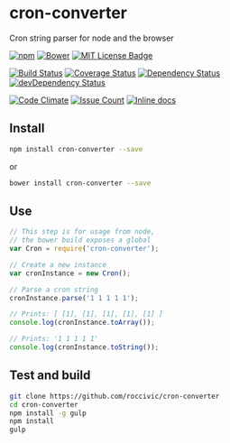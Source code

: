 # cron-converter

Cron string parser for node and the browser

[![npm](https://img.shields.io/npm/v/cron-converter.svg)](https://www.npmjs.com/package/cron-converter)
[![Bower](https://img.shields.io/bower/v/cron-converter.svg)]()
[![MIT License Badge](https://img.shields.io/badge/license-MIT-blue.svg)](https://github.com/roccivic/cron-converter/blob/master/LICENCE.txt)


[![Build Status](https://travis-ci.org/roccivic/cron-converter.svg)](https://travis-ci.org/roccivic/cron-converter)
[![Coverage Status](https://coveralls.io/repos/roccivic/cron-converter/badge.svg?branch=master&service=github)](https://coveralls.io/github/roccivic/cron-converter?branch=master)
[![Dependency Status](https://david-dm.org/roccivic/cron-converter.svg)](https://david-dm.org/roccivic/cron-converter)
[![devDependency Status](https://david-dm.org/roccivic/cron-converter/dev-status.svg)](https://david-dm.org/roccivic/cron-converter#info=devDependencies)

[![Code Climate](https://codeclimate.com/github/roccivic/cron-converter/badges/gpa.svg)](https://codeclimate.com/github/roccivic/cron-converter)
[![Issue Count](https://codeclimate.com/github/roccivic/cron-converter/badges/issue_count.svg)](https://codeclimate.com/github/roccivic/cron-converter)
[![Inline docs](http://inch-ci.org/github/roccivic/cron-converter.svg?branch=master)](http://inch-ci.org/github/roccivic/cron-converter)

## Install

```bash
npm install cron-converter --save
```

or

```bash
bower install cron-converter --save
```

## Use

```js
// This step is for usage from node,
// the bower build exposes a global
var Cron = require('cron-converter');
```

```js
// Create a new instance
var cronInstance = new Cron();

// Parse a cron string
cronInstance.parse('1 1 1 1 1');

// Prints: [ [1], [1], [1], [1], [1] ]
console.log(cronInstance.toArray());

// Prints: '1 1 1 1 1'
console.log(cronInstance.toString());

```

## Test and build

```bash
git clone https://github.com/roccivic/cron-converter
cd cron-converter
npm install -g gulp
npm install
gulp
```
